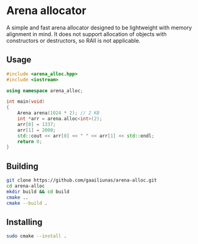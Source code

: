 # Arena allocator
A simple and fast arena allocator designed to be lightweight with memory alignment in mind. It does not support allocation of objects with constructors or destructors, so RAII is not applicable.

## Usage 
```cpp
#include <arena_alloc.hpp>
#include <iostream>

using namespace arena_alloc;

int main(void)
{
    Arena arena(1024 * 2); // 2 KB
    int *arr = arena.alloc<int>(2);
    arr[0] = 1337;
    arr[1] = 2000;
    std::cout << arr[0] << " " << arr[1] << std::endl;    
    return 0;
}
```

## Building
```bash
git clone https://github.com/gaailiunas/arena-alloc.git
cd arena-alloc
mkdir build && cd build
cmake ..
cmake --build .
```

## Installing
```bash
sudo cmake --install .
```
